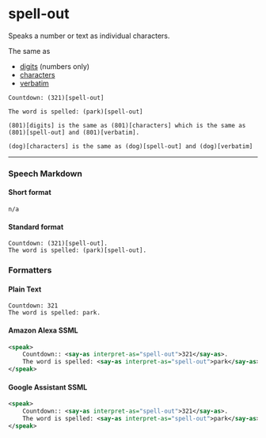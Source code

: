 # spell-out

Speaks a number or text as individual characters.

The same as

- [digits](../syntax/digits) (numbers only)
- [characters](../syntax/characters)
- [verbatim](../syntax/verbatim)

```text
Countdown: (321)[spell-out]

The word is spelled: (park)[spell-out]

(801)[digits] is the same as (801)[characters] which is the same as (801)[spell-out] and (801)[verbatim].

(dog)[characters] is the same as (dog)[spell-out] and (dog)[verbatim]
```

---

### Speech Markdown
#### Short format
```text
n/a
```

#### Standard format
```text
Countdown: (321)[spell-out].
The word is spelled: (park)[spell-out].
```

### Formatters
#### Plain Text
```text
Countdown: 321
The word is spelled: park.
```

#### Amazon Alexa SSML
```xml
<speak>
    Countdown:: <say-as interpret-as="spell-out">321</say-as>.
    The word is spelled: <say-as interpret-as="spell-out">park</say-as>.
</speak>
```

#### Google Assistant SSML
```xml
<speak>
    Countdown:: <say-as interpret-as="spell-out">321</say-as>.
    The word is spelled: <say-as interpret-as="spell-out">park</say-as>.
</speak>
```
